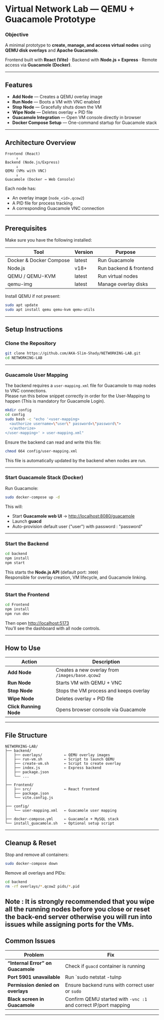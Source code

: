 # Virtual Network Lab — QEMU + Guacamole Prototype

### **Objective**
A minimal prototype to **create, manage, and access virtual nodes** using **QEMU disk overlays** and **Apache Guacamole**.

Frontend built with **React (Vite)** · Backend with **Node.js + Express** · Remote access via **Guacamole (Docker)**.

---

## Features

- **Add Node** — Creates a QEMU overlay image
- **Run Node** — Boots a VM with VNC enabled
- **Stop Node** — Gracefully shuts down the VM
- **Wipe Node** — Deletes overlay + PID file
- **Guacamole Integration** — Open VM console directly in browser
- **Docker Compose Setup** — One-command startup for Guacamole stack

---

## Architecture Overview

```
Frontend (React)
     ↓
Backend (Node.js/Express)
     ↓
QEMU (VMs with VNC)
     ↓
Guacamole (Docker → Web Console)
```

Each node has:
- An overlay image (`node_<id>.qcow2`)
- A PID file for process tracking
- A corresponding Guacamole VNC connection

---

## Prerequisites

Make sure you have the following installed:

| Tool | Version | Purpose |
|------|----------|----------|
| Docker & Docker Compose | latest | Run Guacamole |
| Node.js | v18+ | Run backend & frontend |
| QEMU / QEMU-KVM | latest | Run virtual nodes |
| qemu-img | latest | Manage overlay disks |

Install QEMU if not present:

```bash
sudo apt update
sudo apt install qemu qemu-kvm qemu-utils
```

---

## Setup Instructions

### **Clone the Repository**
```bash
git clone https://github.com/AKA-Slim-Shady/NETWORKING-LAB.git
cd NETWORKING-LAB
```

---

### **Guacamole User Mapping**

The backend requires a `user-mapping.xml` file for Guacamole to map nodes to VNC connections.  
Please run this below snippet correctly in order for the User-Mapping to happen (This is mandatory for Guacamole Login).

```bash
mkdir config
cd config
sudo bash -c "echo '<user-mapping>
  <authorize username=\"user\" password=\"password\">
  </authorize>
</user-mapping>' > user-mapping.xml"
```
Ensure the backend can read and write this file:

```bash
chmod 664 config/user-mapping.xml
```

This file is automatically updated by the backend when nodes are run.

---

### **Start Guacamole Stack (Docker)**
Run Guacamole:

```bash
sudo docker-compose up -d
```

This will:
- Start **Guacamole web UI** → [http://localhost:8080/guacamole](http://localhost:8080/guacamole)
- Launch **guacd**
- Auto-provision default user ("user") with password : "password"

---

### **Start the Backend**
```bash
cd backend
npm install
npm start
```

This starts the **Node.js API** (default port: `3000`)  
Responsible for overlay creation, VM lifecycle, and Guacamole linking.

---

### **Start the Frontend**
```bash
cd Frontend
npm install
npm run dev
```

Then open [http://localhost:5173](http://localhost:5173)  
You’ll see the dashboard with all node controls.

---

## How to Use

| Action | Description |
|--------|--------------|
| **Add Node** | Creates a new overlay from `/images/base.qcow2` |
| **Run Node** | Starts VM with QEMU + VNC |
| **Stop Node** | Stops the VM process and keeps overlay |
| **Wipe Node** | Deletes overlay + PID file |
| **Click Running Node** | Opens browser console via Guacamole |

---

## File Structure

```
NETWORKING-LAB/
├── backend/
│   ├── overlays/          ← QEMU overlay images
│   ├── run-vm.sh          ← Script to launch QEMU
│   ├── create-vm.sh       ← Script to create overlay
│   ├── index.js           ← Express backend
│   ├── package.json
│   └── ...
│
├── Frontend/
│   ├── src/               ← React frontend
│   ├── package.json
│   └── vite.config.js
│
├── config/
│   └── user-mapping.xml   ← Guacamole user mapping
│
├── docker-compose.yml     ← Guacamole + MySQL stack
└── install_guacamole.sh   ← Optional setup script
```

---

## Cleanup & Reset

Stop and remove all containers:
```bash
sudo docker-compose down
```

Remove all overlays and PIDs:
```bash
cd backend
rm -rf overlays/*.qcow2 pids/*.pid
```
Note : It is strongly recommended that you wipe all the running nodes before you close or reset the back-end server otherwise you will run into issues while assigning ports for the VMs. 
---

## Common Issues

| Problem | Fix |
|----------|------|
| **“Internal Error” on Guacamole** | Check if `guacd` container is running |
| **Port 5901 unavailable** | Run `sudo netstat -tulnp | grep 5901` and kill stale process |
| **Permission denied on overlays** | Ensure backend runs with correct user or `sudo` |
| **Black screen in Guacamole** | Confirm QEMU started with `-vnc :1` and correct IP/port mapping |

---

